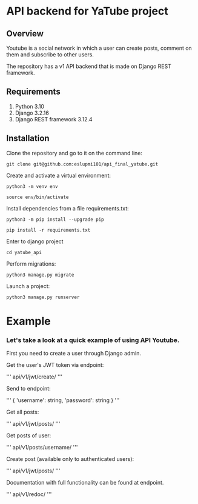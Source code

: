 # API backend for YaTube project

## Overview
Youtube is a social network in which a user can create posts, comment on them and subscribe to other users.

The repository has a v1 API backend that is made on Django REST framework.

## Requirements

1. Python 3.10
2. Django 3.2.16
3. Django REST framework 3.12.4

## Installation

Clone the repository and go to it on the command line:

```
git clone git@github.com:eslupmi101/api_final_yatube.git
```

Create and activate a virtual environment:

```
python3 -m venv env
```

```
source env/bin/activate
```

Install dependencies from a file requirements.txt:

```
python3 -m pip install --upgrade pip
```

```
pip install -r requirements.txt
```

Enter to django project

```
cd yatube_api
```

Perform migrations:

```
python3 manage.py migrate
```

Launch a project:

```
python3 manage.py runserver
```

# Example

### Let's take a look at a quick example of using API Youtube. 

First you need to create a user through Django admin.

Get the user's JWT token via endpoint:

'''
api/v1/jwt/create/
'''

Send to endpoint:

'''
{
    'username': string,
    'password': string
}
'''

Get all posts:

'''
api/v1/jwt/posts/
'''

Get posts of user:

'''
api/v1/posts/username/
'''

Create post (available only to authenticated users):

'''
api/v1/jwt/posts/
'''

Documentation with full functionality can be found at endpoint. 

'''
api/v1/redoc/
'''